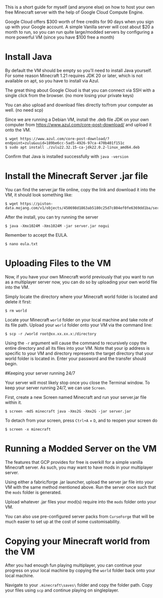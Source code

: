 This is a short guide for myself (and anyone else) on how to host your own free Minecraft server with the help of Google Cloud Compute Engine.

Google Cloud offers $300 worth of free credits for 90 days when you sign up with your Google account. A simple Vanilla server will cost about $20 a month to run, so you can run quite large/modded servers by configuring a more powerful VM (since you have $100 free a month)

# Install Java

By default the VM should be empty so you'll need to install Java yourself. For some reason Minecraft 1.21 requires JDK 20 or later, which is not available on apt, so you have to install via Azul.

The great thing about Google Cloud is that you can connect via SSH with a single click from the browser. (no more losing your private keys)

You can also upload and download files directly to/from your computer as well. (no need scp)

Since we are running a Debian VM, install the .deb file JDK on your own computer from https://www.azul.com/core-post-download/ and upload it onto the VM.
```
$ wget https://www.azul.com/core-post-download/?endpoint=zulu&uuid=189be6cc-5ad5-4926-97ca-470b401f151c
$ sudo apt install ./zulu22.32.15-ca-jdk22.0.2-linux_amd64.deb
```
Confirm that Java is installed successfully with ``` java -version ```

# Install the Minecraft Server .jar file

You can find the server.jar file online, copy the link and download it into the VM, it should look something like:
```
$ wget https://piston-data.mojang.com/v1/objects/450698d1863ab5180c25d7c804ef0fe6369dd1ba/server.jar
```

After the install, you can try running the server

```
$ java -Xmx1024M -Xms1024M -jar server.jar nogui
```

Remember to accept the EULA.
```
$ nano eula.txt
```

# Uploading Files to the VM

Now, if you have your own Minecraft world previously that you want to run as a multiplayer server now, you can do so by uploading your own world file into the VM.

Simply locate the directory where your Minecraft world folder is located and delete it first:
```
$ rm world
```

Locate your Minecraft ``` world ``` folder on your local machine and take note of its file path. 
Upload your ``` world ``` folder onto your VM via the command line:
```
$ scp -r /world root@xx.xx.xx.x:/directory
```
Using the ``` -r ``` argument will cause the command to recursively copy the entire directory and all its files into your VM. Note that your ip address is specific to your VM and directory represents the target directory that your world folder is located in. Enter your password and the transfer should begin. 

#Keeping your server running 24/7

Your server will most likely stop once you close the Terminal window. To keep your server running 24/7, we can use ``` Screen ```.

First, create a new Screen named Minecraft and run your server.jar file within it.

``` 
$ screen -mdS minecraft java -Xms2G -Xmx2G -jar server.jar
```

To detach from your screen, press ```Ctrl+A``` + ```D```, and to reopen your screen do

```
$ screen -x minecraft
```

# Running a Modded Server on the VM
The features that GCP provides for free is overkill for a simple vanilla Minecraft server. As such, you may want to have mods in your multiplayer server.

Using either a fabric/forge .jar launcher, upload the server jar file into your VM with the same method mentioned above. Run the server once such that the ``` mods ``` folder is generated.

Upload whatever .jar files your mod(s) require into the ``` mods ``` folder onto your VM.

You can also use pre-configured server packs from ```CurseForge``` that will be much easier to set up at the cost of some customisability.

# Copying your Minecraft world from the VM
After you had enough fun playing multiplayer, you can continue your progress on your local machine by copying the ``` world ``` folder back onto your local machine.

Navigate to your ``` .minecraft\saves\ ``` folder and copy the folder path. Copy your files using ``` scp ``` and continue playing on singleplayer.
